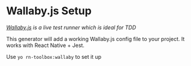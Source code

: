 # Wallaby.js Setup

*[Wallaby.js](https://wallabyjs.com/) is a live test runner which is ideal for TDD*

This generator will add a working Wallaby.js config file to your project. It works with React Native + Jest.

Use `yo rn-toolbox:wallaby` to set it up
